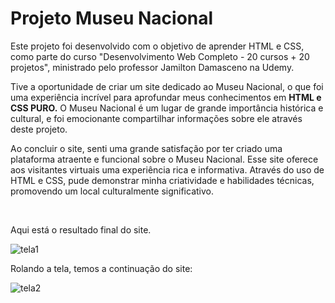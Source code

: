 <h1>Projeto Museu Nacional</h1>
<p>Este projeto foi desenvolvido com o objetivo de aprender HTML e CSS, como parte do curso "Desenvolvimento Web Completo - 20 cursos + 20 projetos", ministrado pelo professor Jamilton Damasceno na Udemy.</p>
<p>Tive a oportunidade de criar um site dedicado ao Museu Nacional, o que foi uma experiência incrível para aprofundar meus conhecimentos em <strong>HTML e CSS PURO.</strong> O Museu Nacional é um lugar de grande importância histórica e cultural, e foi emocionante compartilhar informações sobre ele através deste projeto.</p>
<p>Ao concluir o site, senti uma grande satisfação por ter criado uma plataforma atraente e funcional sobre o Museu Nacional. Esse site oferece aos visitantes virtuais uma experiência rica e informativa. Através do uso de HTML e CSS, pude demonstrar minha criatividade e habilidades técnicas, promovendo um local culturalmente significativo.</p>
<br>
<p>Aqui está o resultado final do site.</p>

![tela1](https://github.com/eduardowada/museuNacional/assets/156962925/5e339221-5058-4bda-bd59-5aea6010e8d1)
<p>Rolando a tela, temos a continuação do site: </p>

![tela2](https://github.com/eduardowada/museuNacional/assets/156962925/a6903aff-d808-45b1-96d2-4b666b74461b)
